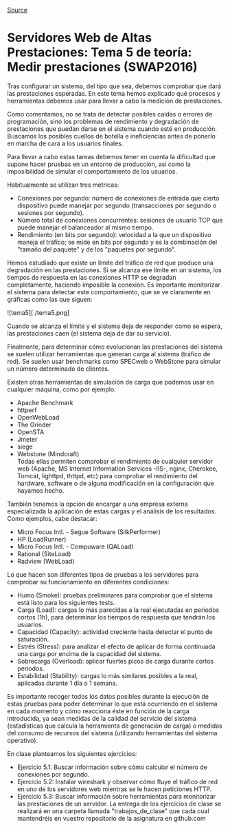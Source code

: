 
[Source](http://swap-ugr.blogspot.com.es/2016/04/tema-5-de-teoria-medir-prestaciones.html "Permalink to Servidores Web de Altas Prestaciones: Tema 5 de teoría: Medir prestaciones (SWAP2016)")

# Servidores Web de Altas Prestaciones: Tema 5 de teoría: Medir prestaciones (SWAP2016)

Tras configurar un sistema, del tipo que sea, debemos comprobar que dará las prestaciones esperadas. En este tema hemos explicado qué procesos y herramientas debemos usar para llevar a cabo la medición de prestaciones.

Como comentamos, no se trata de detectar posibles caídas o errores de programación, sino los problemas de rendimiento y degradación de prestaciones que puedan darse en el sistema cuando esté en producción. Buscamos los posibles cuellos de botella e ineficiencias antes de ponerlo en marcha de cara a los usuarios finales.

Para llevar a cabo estas tareas debemos tener en cuenta la dificultad que supone hacer pruebas en un entorno de producción, así como la imposibilidad de simular el comportamiento de los usuarios.

Habitualmente se utilizan tres métricas:  

* Conexiones por segundo: número de conexiones de entrada que cierto dispositivo puede manejar por segundo (transacciones por segundo o sesiones por segundo).
* Número total de conexiones concurrentes: sesiones de usuario TCP que puede manejar el balanceador al mismo tiempo.
* Rendimiento (en bits por segundo): velocidad a la que un dispositivo maneja el tráfico; se mide en bits por segundo y es la combinación del "tamaño del paquete" y de los "paquetes por segundo".
  
Hemos estudiado que existe un límite del tráfico de red que produce una degradación en las prestaciones. Si se alcanza ese límite en un sistema, los tiempos de respuesta en las conexiones HTTP se degradan completamente, haciendo imposible la conexión. Es importante monitorizar el sistema para detectar este comportamiento, que se ve claramente en gráficas como las que siguen:

![tema5][./tema5.png]  

  
Cuando se alcanza el límite y el sistema deja de responder como se espera, las prestaciones caen (el sistema deja de dar su servicio).

Finalmente, para determinar cómo evolucionan las prestaciones del sistema se suelen utilizar herramientas que generan carga al sistema (tráfico de red). Se suelen usar benchmarks como SPECweb o WebStone para simular un número determinado de clientes.

Existen otras herramientas de simulación de carga que podemos usar en cualquier máquina, como por ejemplo:  

* Apache Benchmark
* httperf
* OpenWebLoad
* The Grinder
* OpenSTA
* Jmeter
* siege
* Webstone (Mindcraft)
&nbsp;  
Todas ellas permiten comprobar el rendimiento de cualquier servidor web (Apache, MS Internet Information Services -IIS-, nginx, Cherokee, Tomcat, lighttpd, thttpd, etc) para comprobar el rendimiento del hardware, software o de alguna modificación en la configuración que hayamos hecho.

También tenemos la opción de encargar a una empresa externa especializada la aplicación de estas cargas y el análisis de los resultados. Como ejemplos, cabe destacar:  

* Micro Focus Intl. - Segue Software (SilkPerformer)
* HP (LoadRunner)
* Micro Focus Intl. - Compuware (QALoad)
* Rational (SiteLoad)
* Radview (WebLoad)
  
Lo que hacen son diferentes tipos de pruebas a los servidores para comprobar su funcionamiento en diferentes condiciones:  

* Humo (Smoke): pruebas preliminares para comprobar que el sistema está listo para los siguientes tests.
* Carga (Load): cargas lo más parecidas a la real ejecutadas en periodos cortos (1h), para determinar los tiempos de respuesta que tendrán los usuarios.
* Capacidad (Capacity): actividad creciente hasta detectar el punto de saturación.
* Estrés (Stress): para analizar el efecto de aplicar de forma continuada una carga por encima de la capacidad del sistema.
* Sobrecarga (Overload): aplicar fuertes picos de carga durante cortos periodos.
* Estabilidad (Stability): cargas lo más similares posibles a la real, aplicadas durante 1 día o 1 semana.
  
Es importante recoger todos los datos posibles durante la ejecución de estas pruebas para poder determinar lo que está ocurriendo en el sistema en cada momento y cómo reacciona éste en función de la carga introducida, ya sean medidas de la calidad del servicio del sistema (estadísticas que calcula la herramienta de generación de carga) o medidas del consumo de recursos del sistema (utilizando herramientas del sistema operativo).

En clase planteamos los siguientes ejercicios:  

* Ejercicio 5.1: Buscar información sobre cómo calcular el número de conexiones por segundo.
* Ejercicio 5.2: Instalar wireshark y observar cómo fluye el tráfico de red en uno de los servidores web mientras se le hacen peticiones HTTP.
* Ejercicio 5.3: Buscar información sobre herramientas para monitorizar las prestaciones de un servidor.
La entrega de los ejercicios de clase se realizará en una carpeta llamada "trabajos_de_clase" que cada cual mantendréis en vuestro repositorio de la asignatura en github.com
  